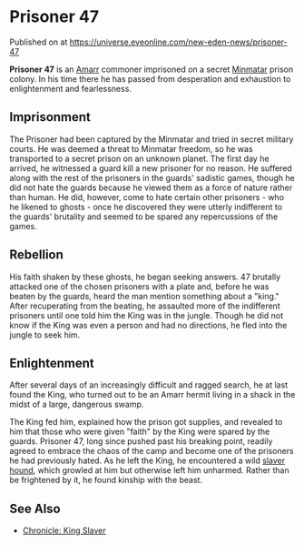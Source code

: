 # Prisoner 47
Published on  at https://universe.eveonline.com/new-eden-news/prisoner-47

**Prisoner 47** is an [Amarr](6BPFRy27fN4LnYlIyzvEwo) commoner imprisoned on a
secret [Minmatar](1rpu7pfwTPVznAczjw2pOp) prison colony. In his time there
he has passed from desperation and exhaustion to enlightenment and
fearlessness.

Imprisonment
------------

The Prisoner had been captured by the Minmatar and tried in secret
military courts. He was deemed a threat to Minmatar freedom, so he was
transported to a secret prison on an unknown planet. The first day he
arrived, he witnessed a guard kill a new prisoner for no reason. He
suffered along with the rest of the prisoners in the guards' sadistic
games, though he did not hate the guards because he viewed them as a
force of nature rather than human. He did, however, come to hate certain
other prisoners - who he likened to ghosts - once he discovered they
were utterly indifferent to the guards' brutality and seemed to be
spared any repercussions of the games.

Rebellion
---------

His faith shaken by these ghosts, he began seeking answers. 47 brutally
attacked one of the chosen prisoners with a plate and, before he was
beaten by the guards, heard the man mention something about a
"king." After recuperating from the
beating, he assaulted more of the indifferent prisoners until one told
him the King was in the jungle. Though he did not know if the King was
even a person and had no directions, he fled into the jungle to seek
him.

Enlightenment
-------------

After several days of an increasingly difficult and ragged search, he at
last found the King, who turned out to be an Amarr hermit living in a
shack in the midst of a large, dangerous swamp.

The King fed him, explained how the prison got supplies, and revealed to
him that those who were given "faith" by the King were spared by the
guards. Prisoner 47, long since pushed past his breaking point, readily
agreed to embrace the chaos of the camp and become one of the prisoners
he had previously hated. As he left the King, he encountered a wild
[slaver hound](4nmSv26geCZDYdQ8E5cVh9), which growled at him but
otherwise left him unharmed. Rather than be frightened by it, he found
kinship with the beast.

See Also
--------
- [Chronicle: King Slaver](47xRJkjxdufPuFVXqQJJl5)
